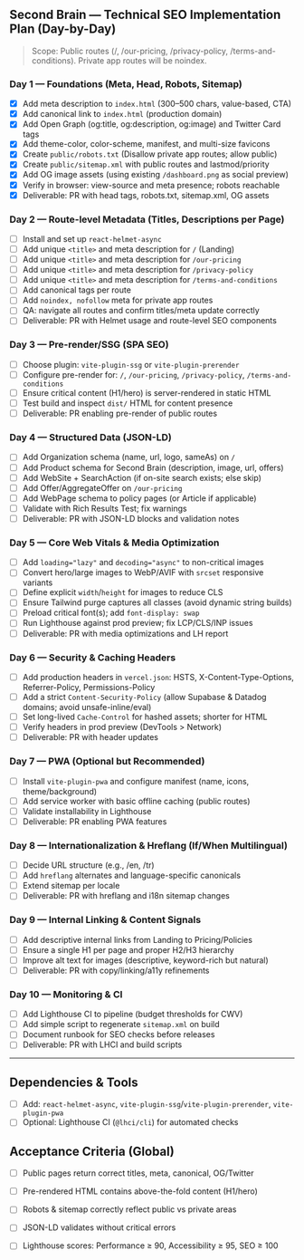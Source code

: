 ## Second Brain — Technical SEO Implementation Plan (Day-by-Day)

> Scope: Public routes (/, /our-pricing, /privacy-policy, /terms-and-conditions). Private app routes will be noindex.

### Day 1 — Foundations (Meta, Head, Robots, Sitemap)
- [x] Add meta description to `index.html` (300–500 chars, value-based, CTA)
- [x] Add canonical link to `index.html` (production domain)
- [x] Add Open Graph (og:title, og:description, og:image) and Twitter Card tags
- [x] Add theme-color, color-scheme, manifest, and multi-size favicons
- [x] Create `public/robots.txt` (Disallow private app routes; allow public)
- [x] Create `public/sitemap.xml` with public routes and lastmod/priority
- [x] Add OG image assets (using existing `/dashboard.png` as social preview)
- [x] Verify in browser: view-source and meta presence; robots reachable
- [x] Deliverable: PR with head tags, robots.txt, sitemap.xml, OG assets

### Day 2 — Route-level Metadata (Titles, Descriptions per Page)
- [ ] Install and set up `react-helmet-async`
- [ ] Add unique `<title>` and meta description for `/` (Landing)
- [ ] Add unique `<title>` and meta description for `/our-pricing`
- [ ] Add unique `<title>` and meta description for `/privacy-policy`
- [ ] Add unique `<title>` and meta description for `/terms-and-conditions`
- [ ] Add canonical tags per route
- [ ] Add `noindex, nofollow` meta for private app routes
- [ ] QA: navigate all routes and confirm titles/meta update correctly
- [ ] Deliverable: PR with Helmet usage and route-level SEO components

### Day 3 — Pre-render/SSG (SPA SEO)
- [ ] Choose plugin: `vite-plugin-ssg` or `vite-plugin-prerender`
- [ ] Configure pre-render for: `/`, `/our-pricing`, `/privacy-policy`, `/terms-and-conditions`
- [ ] Ensure critical content (H1/hero) is server-rendered in static HTML
- [ ] Test build and inspect `dist/` HTML for content presence
- [ ] Deliverable: PR enabling pre-render of public routes

### Day 4 — Structured Data (JSON-LD)
- [ ] Add Organization schema (name, url, logo, sameAs) on `/`
- [ ] Add Product schema for Second Brain (description, image, url, offers)
- [ ] Add WebSite + SearchAction (if on-site search exists; else skip)
- [ ] Add Offer/AggregateOffer on `/our-pricing`
- [ ] Add WebPage schema to policy pages (or Article if applicable)
- [ ] Validate with Rich Results Test; fix warnings
- [ ] Deliverable: PR with JSON-LD blocks and validation notes

### Day 5 — Core Web Vitals & Media Optimization
- [ ] Add `loading="lazy"` and `decoding="async"` to non-critical images
- [ ] Convert hero/large images to WebP/AVIF with `srcset` responsive variants
- [ ] Define explicit `width`/`height` for images to reduce CLS
- [ ] Ensure Tailwind purge captures all classes (avoid dynamic string builds)
- [ ] Preload critical font(s); add `font-display: swap`
- [ ] Run Lighthouse against prod preview; fix LCP/CLS/INP issues
- [ ] Deliverable: PR with media optimizations and LH report

### Day 6 — Security & Caching Headers
- [ ] Add production headers in `vercel.json`: HSTS, X-Content-Type-Options, Referrer-Policy, Permissions-Policy
- [ ] Add a strict `Content-Security-Policy` (allow Supabase & Datadog domains; avoid unsafe-inline/eval)
- [ ] Set long-lived `Cache-Control` for hashed assets; shorter for HTML
- [ ] Verify headers in prod preview (DevTools > Network)
- [ ] Deliverable: PR with header updates

### Day 7 — PWA (Optional but Recommended)
- [ ] Install `vite-plugin-pwa` and configure manifest (name, icons, theme/background)
- [ ] Add service worker with basic offline caching (public routes)
- [ ] Validate installability in Lighthouse
- [ ] Deliverable: PR enabling PWA features

### Day 8 — Internationalization & Hreflang (If/When Multilingual)
- [ ] Decide URL structure (e.g., /en, /tr)
- [ ] Add `hreflang` alternates and language-specific canonicals
- [ ] Extend sitemap per locale
- [ ] Deliverable: PR with hreflang and i18n sitemap changes

### Day 9 — Internal Linking & Content Signals
- [ ] Add descriptive internal links from Landing to Pricing/Policies
- [ ] Ensure a single H1 per page and proper H2/H3 hierarchy
- [ ] Improve alt text for images (descriptive, keyword-rich but natural)
- [ ] Deliverable: PR with copy/linking/a11y refinements

### Day 10 — Monitoring & CI
- [ ] Add Lighthouse CI to pipeline (budget thresholds for CWV)
- [ ] Add simple script to regenerate `sitemap.xml` on build
- [ ] Document runbook for SEO checks before releases
- [ ] Deliverable: PR with LHCI and build scripts

---

## Dependencies & Tools
- [ ] Add: `react-helmet-async`, `vite-plugin-ssg`/`vite-plugin-prerender`, `vite-plugin-pwa`
- [ ] Optional: Lighthouse CI (`@lhci/cli`) for automated checks

## Acceptance Criteria (Global)
- [ ] Public pages return correct titles, meta, canonical, OG/Twitter
- [ ] Pre-rendered HTML contains above-the-fold content (H1/hero)
- [ ] Robots & sitemap correctly reflect public vs private areas
- [ ] JSON-LD validates without critical errors
- [ ] Lighthouse scores: Performance ≥ 90, Accessibility ≥ 95, SEO ≥ 100


